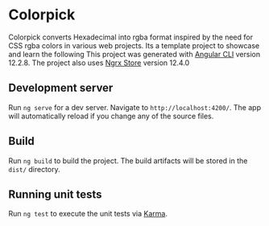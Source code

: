 # Colorpick

Colorpick converts Hexadecimal into rgba format inspired by the need for CSS rgba colors in various web projects. Its a template project to showcase and learn the following 
This project was generated with [Angular CLI](https://github.com/angular/angular-cli) version 12.2.8.
The project also uses [Ngrx Store](https://ngrx.io/guide/store) version 12.4.0

## Development server

Run `ng serve` for a dev server. Navigate to `http://localhost:4200/`. The app will automatically reload if you change any of the source files.

## Build

Run `ng build` to build the project. The build artifacts will be stored in the `dist/` directory.

## Running unit tests

Run `ng test` to execute the unit tests via [Karma](https://karma-runner.github.io).

